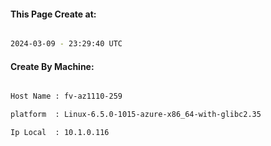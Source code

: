 
   
#### This Page Create at:

```bash

2024-03-09 - 23:29:40 UTC

```

#### Create By Machine:

```bash

Host Name : fv-az1110-259

platform  : Linux-6.5.0-1015-azure-x86_64-with-glibc2.35

Ip Local  : 10.1.0.116

```

